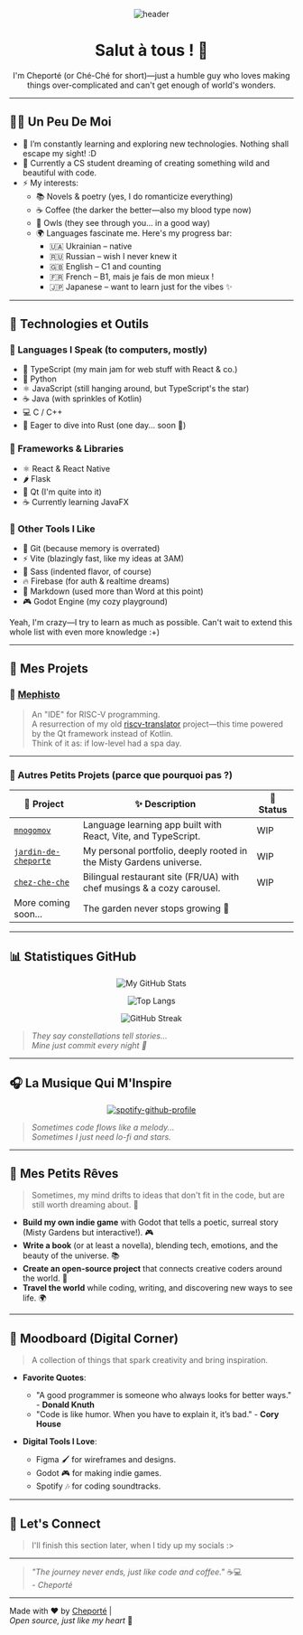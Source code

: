 <div align=center>
  
![header](https://capsule-render.vercel.app/api?type=shark&color=gradient&height=300&section=header&text=cheporte&fontSize=90)

# Salut à tous ! 👋

I'm Cheporté (or Ché-Ché for short)—just a humble guy who loves making things over-complicated and can't get enough of world's wonders.
</div>

---

## 🧑‍💻 Un Peu De Moi
- 🌱 I’m constantly learning and exploring new technologies. Nothing shall escape my sight! :D
- 📖 Currently a CS student dreaming of creating something wild and beautiful with code.
- ⚡ My interests:
  - 📚 Novels & poetry (yes, I do romanticize everything)
  - ☕ Coffee (the darker the better—also my blood type now)
  - 🦉 Owls (they see through you... in a good way)
  - 🌍 Languages fascinate me. Here's my progress bar:
    - 🇺🇦 Ukrainian – native
    - 🇷🇺 Russian – wish I never knew it
    - 🇬🇧 English – C1 and counting
    - 🇫🇷 French – B1, mais je fais de mon mieux !
    - 🇯🇵 Japanese – want to learn just for the vibes ✨

---

## 🔧 Technologies et Outils
### 💬 Languages I Speak (to computers, mostly)
- 🔷 TypeScript (my main jam for web stuff with React & co.)
- 🐍 Python
- ⚛️ JavaScript (still hanging around, but TypeScript's the star)
- ☕ Java (with sprinkles of Kotlin)
- 💻 C / C++
- 🦀 Eager to dive into Rust (one day... soon 👀)

### 🧱 Frameworks & Libraries
- ⚛️ React & React Native
- 🌶️ Flask
- 🧊 Qt (I'm quite into it)
- ☕ Currently learning JavaFX

### 🧰 Other Tools I Like
- 🧠 Git (because memory is overrated)
- ⚡ Vite (blazingly fast, like my ideas at 3AM)
- 🎨 Sass (indented flavor, of course)
- 🔥 Firebase (for auth & realtime dreams)
- 📄 Markdown (used more than Word at this point)
- 🎮 Godot Engine (my cozy playground)


Yeah, I'm crazy—I try to learn as much as possible. Can't wait to extend this whole list with even more knowledge :+) 

---

## 🌟 Mes Projets
### 🧠 [Mephisto](https://github.com/saisenko/mephisto)
> An "IDE" for RISC-V programming.  
> A resurrection of my old [riscv-translator](https://github.com/cheporte/riscv-translator) project—this time powered by the Qt framework instead of Kotlin.  
Think of it as: if low-level had a spa day.

---

### 🎨 Autres Petits Projets (parce que pourquoi pas ?)

| 🧸 Project | ✨ Description | 💭 Status |
|-----------|----------------|----------------|
| [`mnogomov`](https://github.com/cheporte/mnogomov) | Language learning app built with React, Vite, and TypeScript. | WIP |
| [`jardin-de-cheporte`](https://github.com/cheporte/jardin-de-cheporte) | My personal portfolio, deeply rooted in the Misty Gardens universe. | WIP |
| [`chez-che-che`](https://cheporte.github.com/chez-che-che) | Bilingual restaurant site (FR/UA) with chef musings & a cozy carousel. | WIP |
| More coming soon... | The garden never stops growing 🌱 | |

---

## 📊 Statistiques GitHub
<div align="center">

![My GitHub Stats](https://github-readme-stats.vercel.app/api?username=cheporte&show_icons=true&theme=tokyonight&hide_border=true&border_radius=15)
  
![Top Langs](https://github-readme-stats.vercel.app/api/top-langs/?username=cheporte&layout=compact&theme=tokyonight&hide_border=true&border_radius=15)
  
![GitHub Streak](https://streak-stats.demolab.com/?user=cheporte&theme=tokyonight&hide_border=true&border_radius=15)

</div>

> *They say constellations tell stories...  
> Mine just commit every night 🌌*

---

## 🎧 La Musique Qui M'Inspire
<div align="center">

[![spotify-github-profile](https://spotify-github-profile.kittinanx.com/api/view?uid=31ifzhkrtqqh7tbkokyittkzfh4q&cover_image=true&theme=default&show_offline=true&background_color=121212&interchange=true&bar_color=974eb1)](https://github.com/kittinan/spotify-github-profile)

</div>

> *Sometimes code flows like a melody...  
> Sometimes I just need lo-fi and stars.*

---

## 💭 Mes Petits Rêves
> Sometimes, my mind drifts to ideas that don't fit in the code, but are still worth dreaming about. 🌙

- **Build my own indie game** with Godot that tells a poetic, surreal story (Misty Gardens but interactive!). 🎮
- **Write a book** (or at least a novella), blending tech, emotions, and the beauty of the universe. 📚
- **Create an open-source project** that connects creative coders around the world. 🤝
- **Travel the world** while coding, writing, and discovering new ways to see life. 🌍

---

## 📎 Moodboard (Digital Corner)
> A collection of things that spark creativity and bring inspiration.

- **Favorite Quotes**:  
  - "A good programmer is someone who always looks for better ways." - **Donald Knuth**
  - "Code is like humor. When you have to explain it, it’s bad." - **Cory House**

- **Digital Tools I Love**:  
  - Figma 🖌️ for wireframes and designs.  
  - Godot 🎮 for making indie games.  
  - Spotify 🎶 for coding soundtracks.  

---

## 👋 Let's Connect
> I'll finish this section later, when I tidy up my socials :>

---

> *"The journey never ends, just like code and coffee."* ☕💻  
> _- Cheporté_

---

Made with ❤️ by [Cheporté](https://github.com/cheporte) |  
*Open source, just like my heart* 💖
